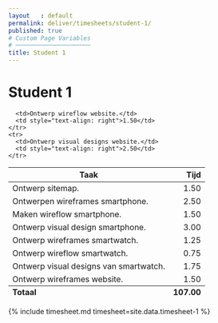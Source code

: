 ```yaml
---
layout   : default
permalink: deliver/timesheets/student-1/
published: true
# Custom Page Variables
# ─────────────────────
title: Student 1
---
```


<h1>Student 1</h1>
    
<table class="table table--primary">
  <thead>
    <tr>
      <th>Taak</th>
      <th style="text-align: right">Tijd</th>
    </tr>
  </thead>
  <tbody>
    <tr>
      <td>Ontwerp sitemap.</td>
      <td style="text-align: right">1.50</td>
    </tr>
    <tr>
      <td>Ontwerpen wireframes smartphone.</td>
      <td style="text-align: right">2.50</td>
    </tr>
    <tr>
      <td>Maken wireflow smartphone.</td>
      <td style="text-align: right">1.50</td>
    </tr>
    <tr>
      <td>Ontwerp visual design smartphone.</td>
      <td style="text-align: right">3.00</td>
    </tr>
    <tr>
      <td>Ontwerp wireframes smartwatch.</td>
      <td style="text-align: right">1.25</td>
    </tr>
    <tr>
      <td>Ontwerp wireflow smartwatch.</td>
      <td style="text-align: right">0.75</td>
    </tr>
    <tr>
      <td>Ontwerp visual designs van smartwatch.</td>
      <td style="text-align: right">1.75</td>
    </tr>
    <tr>
      <td>Ontwerp wireframes website.</td>
      <td style="text-align: right">1.50</td>
    </tr>
    <tr>
   
      <td>Ontwerp wireflow website.</td>
      <td style="text-align: right">1.50</td>
    </tr>
    <tr>
      <td>Ontwerp visual designs website.</td>
      <td style="text-align: right">2.50</td>
    </tr>
  </tbody>
  <tfoot>
    <tr>
      <td><strong>Totaal</strong></td>
      <td style="text-align: right"><strong>107.00</strong></td>
    </tr>
  </tfoot>
</table>

</div>
</html>

{% include timesheet.md timesheet=site.data.timesheet-1 %}

